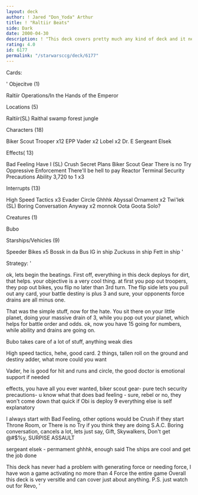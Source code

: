 ```yaml
---
layout: deck
author: ! Jared "Don_Yoda" Arthur
title: ! "Raltiir Beats"
side: Dark
date: 2000-04-30
description: ! "This deck covers pretty much any kind of deck and it never really has had any problems.  It covers odds, mains, space, and pretty much anything else.	It has a personal vendeta against Revo, but that is it."
rating: 4.0
id: 6177
permalink: "/starwarsccg/deck/6177"
---
```

Cards: 

'
Objecitve (1)

Raltiir Operations/In the Hands of the Emperor

Locations (5)

Raltiir(SL)
Raithal
swamp
forest
jungle

Characters (18)

Biker Scout Trooper x12
EPP Vader x2
Lobel x2
Dr. E
Sergeant Elsek

Effects( 13)

Bad Feeling Have I (SL)
Crush
Secret Plans
Biker Scout Gear
There is no Try
Oppressive Enforcement
There'll be hell to pay
Reactor Terminal
Security Precautions
Ability
3,720 to 1 x3

Interrupts (13)

High Speed Tactics x3
Evader
Circle
Ghhhk
Abyssal Ornament x2
Twi'lek (SL)
Boring Conversation Anyway x2
monnok
Oota Goota Solo?

Creatures (1)

Bubo

Starships/Vehicles (9)

Speeder Bikes x5
Bossk in da Bus
IG in ship
Zuckuss in ship
Fett in ship
'

Strategy: '

ok, lets begin the beatings.
First off, everything in this deck deploys for dirt, that helps.  your objective is a very cool thing.	at first you pop out troopers, they pop out bikes, you flip no later than 3rd turn.  The flip side lets you pull out any card, your battle destiny is plus 3 and sure, your opponents force drains are all minus one.

That was the simple stuff, now for the hate.  You sit there on your little planet, doing your massive drain of 3, while you pop out your planet, which helps for battle order and odds. ok, now you have 15 going for numbers, while ability and drains are going on.

Bubo takes care of a lot of stuff, anything weak dies

High speed tactics, hehe, good card.  2 things, tallen roll on the ground and destiny adder, what more could you want

Vader, he is good for hit and runs and circle, the good doctor is emotional support if needed

effects, you have all you ever wanted,
biker scout gear- pure tech
security precautions- u know what that does
bad feeling - sure, rebel or no, they won't come down that quick if Obi is deploy 9
everything else is self explanatory

I always start with Bad Feeling, other options would be Crush if they start Throne Room, or There is no Try if you think they are doing S.A.C.
Boring conversation, cancels a lot, lets just say, Gift, Skywalkers, Don't get @#$%y, SURPISE ASSAULT

sergeant elsek - permament ghhhk, enough said
The ships are cool and get the job done

This deck has never had a problem with generating force or needing force, I have won a game activating no more than 4 Force the entire game
Overall this deck is very versitle and can cover just about anything.  P.S. just watch out for Revo,  '
